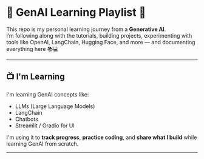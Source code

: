 # 🤖 GenAI Learning Playlist 🚀

This repo is my personal learning journey from a **Generative AI**.  
I’m following along with the tutorials, building projects, experimenting with tools like OpenAI, LangChain, Hugging Face, and more — and documenting everything here 📚💻

---

## 📺 I'm Learning


I'm learning GenAI concepts like:
- LLMs (Large Language Models)
- LangChain
- Chatbots 
- Streamlit / Gradio for UI



I'm using it to **track progress**, **practice coding**, and **share what I build** while learning GenAI from scratch.

---

